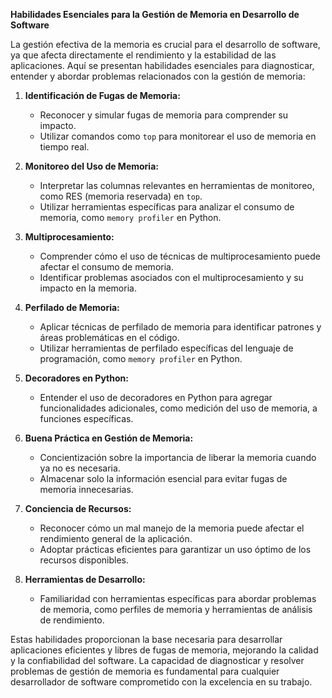 **Habilidades Esenciales para la Gestión de Memoria en Desarrollo de Software**

La gestión efectiva de la memoria es crucial para el desarrollo de software, ya que afecta directamente el rendimiento y la estabilidad de las aplicaciones. Aquí se presentan habilidades esenciales para diagnosticar, entender y abordar problemas relacionados con la gestión de memoria:

1. **Identificación de Fugas de Memoria:**
   - Reconocer y simular fugas de memoria para comprender su impacto.
   - Utilizar comandos como `top` para monitorear el uso de memoria en tiempo real.

2. **Monitoreo del Uso de Memoria:**
   - Interpretar las columnas relevantes en herramientas de monitoreo, como RES (memoria reservada) en `top`.
   - Utilizar herramientas específicas para analizar el consumo de memoria, como `memory profiler` en Python.

3. **Multiprocesamiento:**
   - Comprender cómo el uso de técnicas de multiprocesamiento puede afectar el consumo de memoria.
   - Identificar problemas asociados con el multiprocesamiento y su impacto en la memoria.

4. **Perfilado de Memoria:**
   - Aplicar técnicas de perfilado de memoria para identificar patrones y áreas problemáticas en el código.
   - Utilizar herramientas de perfilado específicas del lenguaje de programación, como `memory profiler` en Python.

5. **Decoradores en Python:**
   - Entender el uso de decoradores en Python para agregar funcionalidades adicionales, como medición del uso de memoria, a funciones específicas.

6. **Buena Práctica en Gestión de Memoria:**
   - Concientización sobre la importancia de liberar la memoria cuando ya no es necesaria.
   - Almacenar solo la información esencial para evitar fugas de memoria innecesarias.

7. **Conciencia de Recursos:**
   - Reconocer cómo un mal manejo de la memoria puede afectar el rendimiento general de la aplicación.
   - Adoptar prácticas eficientes para garantizar un uso óptimo de los recursos disponibles.

8. **Herramientas de Desarrollo:**
   - Familiaridad con herramientas específicas para abordar problemas de memoria, como perfiles de memoria y herramientas de análisis de rendimiento.

Estas habilidades proporcionan la base necesaria para desarrollar aplicaciones eficientes y libres de fugas de memoria, mejorando la calidad y la confiabilidad del software. La capacidad de diagnosticar y resolver problemas de gestión de memoria es fundamental para cualquier desarrollador de software comprometido con la excelencia en su trabajo.